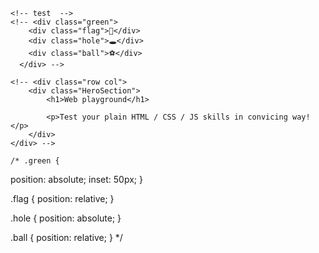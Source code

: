     <!-- test  -->
    <!-- <div class="green">
        <div class="flag">🚩</div>
        <div class="hole">🕳</div>
        <div class="ball">⚽️</div>
      </div> -->

    <!-- <div class="row col">
        <div class="HeroSection">
            <h1>Web playground</h1>

            <p>Test your plain HTML / CSS / JS skills in convicing way!</p>
        </div>
    </div> -->

    /* .green {
  position: absolute;
  inset: 50px;
}

.flag {
  position: relative;
}

.hole {
  position: absolute;
}

.ball {
  position: relative;
} */

